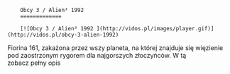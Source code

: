 
        Obcy 3 / Alien³ 1992 
        =============
        
        [![Obcy 3 / Alien³ 1992 ](http://vidos.pl/images/player.gif)](http://vidos.pl/obcy-3-alien-1992)
        
        
 Fiorina 161, zakażona przez wszy planeta, na której znajduje się więzienie pod zaostrzonym rygorem dla najgorszych złoczyńców. W tą zobacz pełny opis
    